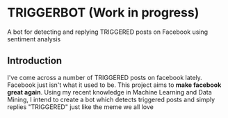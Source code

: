 # TRIGGERBOT (Work in progress)
A bot for detecting and replying TRIGGERED posts on Facebook using sentiment analysis

## Introduction
I've come across a number of TRIGGERED posts on facebook lately. Facebook just isn't what it used to be. 
This project aims to **make facebook great again**.
Using my recent knowledge in Machine Learning and Data Mining, I intend to create a bot which detects triggered posts and simply replies "TRIGGERED" just like the meme we all love
